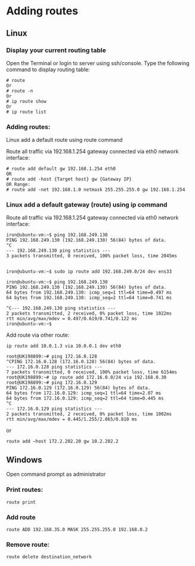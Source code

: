 # Adding routes

## Linux 

### Display your current routing table 

Open the Terminal or login to server using ssh/console. Type the following command to display routing table: 

```text
# route 
Or 
# route -n 
Or 
# ip route show 
Or 
# ip route list 
```

### Adding routes: 

Linux add a default route using route command 

Route all traffic via 192.168.1.254 gateway connected via eth0 network interface: 

```text
# route add default gw 192.168.1.254 eth0 
OR 
# route add -host {Target host} gw {Gateway IP} 
OR Range: 
# route add -net 192.168.1.0 netmask 255.255.255.0 gw 192.168.1.254 
```

### Linux add a default gateway \(route\) using ip command 

Route all traffic via 192.168.1.254 gateway connected via eth0 network interface: 

```text
iron@ubuntu-vm:~$ ping 192.168.249.130
PING 192.168.249.130 (192.168.249.130) 56(84) bytes of data.
^C
--- 192.168.249.130 ping statistics ---
3 packets transmitted, 0 received, 100% packet loss, time 2045ms


iron@ubuntu-vm:~$ sudo ip route add 192.168.249.0/24 dev ens33

iron@ubuntu-vm:~$ ping 192.168.249.130
PING 192.168.249.130 (192.168.249.130) 56(84) bytes of data.
64 bytes from 192.168.249.130: icmp_seq=1 ttl=64 time=0.497 ms
64 bytes from 192.168.249.130: icmp_seq=2 ttl=64 time=0.741 ms

^C--- 192.168.249.130 ping statistics ---
2 packets transmitted, 2 received, 0% packet loss, time 1022ms
rtt min/avg/max/mdev = 0.497/0.619/0.741/0.122 ms
iron@ubuntu-vm:~$ 

```

Add route via other route: 

```text
ip route add 10.0.1.3 via 10.0.0.1 dev eth0
```

```text
root@UK198899:~# ping 172.16.0.128 
^CPING 172.16.0.128 (172.16.0.128) 56(84) bytes of data. 
--- 172.16.0.128 ping statistics --- 
7 packets transmitted, 0 received, 100% packet loss, time 6154ms 
root@UK198899:~# ip route add 172.16.0.0/24 via 192.168.0.30 
root@UK198899:~# ping 172.16.0.129 
PING 172.16.0.129 (172.16.0.129) 56(84) bytes of data. 
64 bytes from 172.16.0.129: icmp_seq=1 ttl=64 time=2.07 ms 
64 bytes from 172.16.0.129: icmp_seq=2 ttl=64 time=0.445 ms 
^C 
--- 172.16.0.129 ping statistics --- 
2 packets transmitted, 2 received, 0% packet loss, time 1002ms 
rtt min/avg/max/mdev = 0.445/1.255/2.065/0.810 ms 
```

or 

`route add –host 172.2.202.20 gw 10.2.202.2` 

## Windows 

Open command prompt as administrator 

### **Print routes:** 

`route print` 

### **Add route** 

`route ADD 192.168.35.0 MASK 255.255.255.0 192.168.0.2` 

### Remove route: 

`route delete destination_network` 

